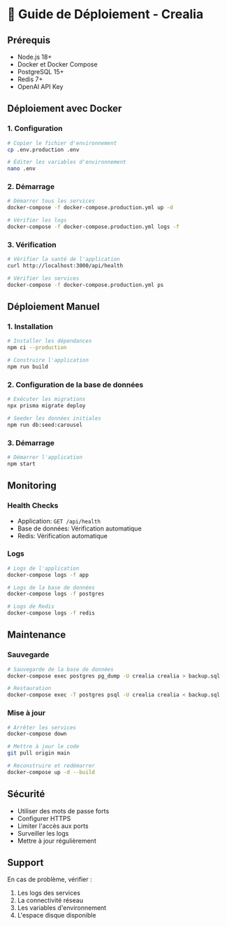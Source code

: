 # 🚀 Guide de Déploiement - Crealia

## Prérequis

- Node.js 18+
- Docker et Docker Compose
- PostgreSQL 15+
- Redis 7+
- OpenAI API Key

## Déploiement avec Docker

### 1. Configuration

```bash
# Copier le fichier d'environnement
cp .env.production .env

# Éditer les variables d'environnement
nano .env
```

### 2. Démarrage

```bash
# Démarrer tous les services
docker-compose -f docker-compose.production.yml up -d

# Vérifier les logs
docker-compose -f docker-compose.production.yml logs -f
```

### 3. Vérification

```bash
# Vérifier la santé de l'application
curl http://localhost:3000/api/health

# Vérifier les services
docker-compose -f docker-compose.production.yml ps
```

## Déploiement Manuel

### 1. Installation

```bash
# Installer les dépendances
npm ci --production

# Construire l'application
npm run build
```

### 2. Configuration de la base de données

```bash
# Exécuter les migrations
npx prisma migrate deploy

# Seeder les données initiales
npm run db:seed:carousel
```

### 3. Démarrage

```bash
# Démarrer l'application
npm start
```

## Monitoring

### Health Checks

- Application: `GET /api/health`
- Base de données: Vérification automatique
- Redis: Vérification automatique

### Logs

```bash
# Logs de l'application
docker-compose logs -f app

# Logs de la base de données
docker-compose logs -f postgres

# Logs de Redis
docker-compose logs -f redis
```

## Maintenance

### Sauvegarde

```bash
# Sauvegarde de la base de données
docker-compose exec postgres pg_dump -U crealia crealia > backup.sql

# Restauration
docker-compose exec -T postgres psql -U crealia crealia < backup.sql
```

### Mise à jour

```bash
# Arrêter les services
docker-compose down

# Mettre à jour le code
git pull origin main

# Reconstruire et redémarrer
docker-compose up -d --build
```

## Sécurité

- Utiliser des mots de passe forts
- Configurer HTTPS
- Limiter l'accès aux ports
- Surveiller les logs
- Mettre à jour régulièrement

## Support

En cas de problème, vérifier :
1. Les logs des services
2. La connectivité réseau
3. Les variables d'environnement
4. L'espace disque disponible
